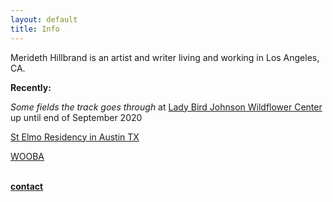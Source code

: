 ```yaml
---
layout: default
title: Info
---
```


Merideth Hillbrand is an artist and writer living and working in Los Angeles, CA.


**Recently:**

*Some fields the track goes through* at [Lady Bird Johnson Wildflower Center](https://www.wildflower.org/pressroom/artist-in-residence-merideth-hillbrands-work-on-display-through-september-2020) up until end of September 2020

[St Elmo Residency in Austin TX](https://art.utexas.edu/news/merideth-hillbrand-selected-2019-st-elmo-arts-residency-fellow)

[WOOBA](https://wooba.xyz)

<br>**<a href="mailto:merideth.hillbrand@gmail.com">contact</a>**
